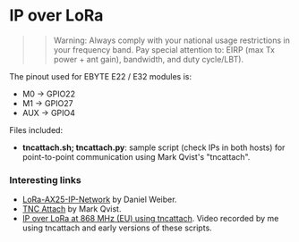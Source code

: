 # IP over LoRa
>>Warning: Always comply with your national usage restrictions in your frequency band. Pay special attention to: EIRP (max Tx power + ant gain), bandwidth, and duty cycle/LBT).

The pinout used for EBYTE E22 / E32 modules is:
- M0 → GPIO22
- M1 → GPIO27
- AUX → GPIO4

Files included:
- **tncattach.sh; tncattach.py**: sample script (check IPs in both hosts) for point-to-point communication using Mark Qvist's "tncattach".


### Interesting links
- [LoRa-AX25-IP-Network](https://github.com/dmahony/LoRa-AX25-IP-Network) by Daniel Weiber.
- [TNC Attach](https://github.com/markqvist/tncattach) by Mark Qvist.
- [IP over LoRa at 868 MHz (EU) using tncattach](https://asciinema.org/a/350743). Video recorded by me using tncattach and early versions of these scripts.
